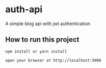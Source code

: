 # auth-api

A simple blog api with jwt authentication

## How to run this project

```
npm install or yarn install

open your browser at http://localhost:5000 

```
